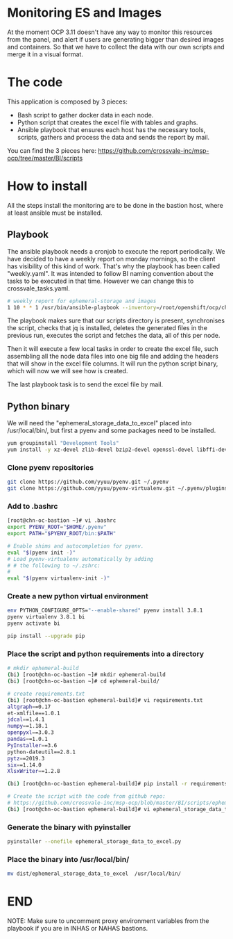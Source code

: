 # Monitoring ES and Images

At the moment OCP 3.11 doesn't have any way to monitor this resources from the panel, and alert if users are generating bigger than desired images and containers. So that we have to collect the data with our own scripts and merge it in a visual format. 

# The code

This application is composed by 3 pieces:
- Bash script to gather docker data in each node.
- Python script that creates the excel file with tables and graphs.
- Ansible playbook that ensures each host has the necessary tools, scripts, gathers and process the data and sends the report by mail.

You can find the 3 pieces here:
https://github.com/crossvale-inc/msp-ocp/tree/master/BI/scripts

# How to install

All the steps install the monitoring are to be done in the bastion host, where at least ansible must be installed.

## Playbook
The ansible playbook needs a cronjob to execute the report periodically. We have decided to have a weekly report on monday mornings, so the client has visibility of this kind of work. That's why the playbook has been called "weekly.yaml". It was intended to follow BI naming convention about the tasks to be executed in that time. However we can change this to crossvale_tasks.yaml.


```bash
# weekly report for ephemeral-storage and images
1 10 * * 1 /usr/bin/ansible-playbook --inventory=/root/openshift/ocp/chn-ocdev/chn-ocdev.hosts /root/openshift/ocp/playbooks/weekly.yml
```

The playbook makes sure that our scripts directory is present, synchronises the script, checks that jq is installed, deletes the generated files in the previous run, executes the script and fetches the data, all of this per node.

Then it will execute a few local tasks in order to create the excel file, such assembling all the node data files into one big file and adding the headers that will show in the excel file columns. It will run the python script binary, which will now we will see how is created. 

The last playbook task is to send the excel file by mail. 

## Python binary

We will need the "ephemeral_storage_data_to_excel" placed into  /usr/local/bin/, but first a pyenv and some packages need to be installed.


```bash
yum groupinstall "Development Tools"
yum install -y xz-devel zlib-devel bzip2-devel openssl-devel libffi-devel
```

### Clone pyenv repositories
```bash
git clone https://github.com/yyuu/pyenv.git ~/.pyenv
git clone https://github.com/yyuu/pyenv-virtualenv.git ~/.pyenv/plugins/pyenv-virtualenv
```

### Add to .bashrc 
```bash
[root@chn-oc-bastion ~]# vi .bashrc
export PYENV_ROOT="$HOME/.pyenv"
export PATH="$PYENV_ROOT/bin:$PATH"

# Enable shims and autocompletion for pyenv.
eval "$(pyenv init -)"
# Load pyenv-virtualenv automatically by adding
# # the following to ~/.zshrc:
#
eval "$(pyenv virtualenv-init -)"
```

### Create a new python virtual environment
```bash
env PYTHON_CONFIGURE_OPTS="--enable-shared" pyenv install 3.8.1
pyenv virtualenv 3.8.1 bi
pyenv activate bi

pip install --upgrade pip
```

### Place the script and python requirements into a directory
```bash
# mkdir ephemeral-build
(bi) [root@chn-oc-bastion ~]# mkdir ephemeral-build
(bi) [root@chn-oc-bastion ~]# cd ephemeral-build/

# create requirements.txt
(bi) [root@chn-oc-bastion ephemeral-build]# vi requirements.txt
altgraph==0.17
et-xmlfile==1.0.1
jdcal==1.4.1
numpy==1.18.1
openpyxl==3.0.3
pandas==1.0.1
PyInstaller==3.6
python-dateutil==2.8.1
pytz==2019.3
six==1.14.0
XlsxWriter==1.2.8

(bi) [root@chn-oc-bastion ephemeral-build]# pip install -r requirements.txt

# Create the script with the code from github repo:
# https://github.com/crossvale-inc/msp-ocp/blob/master/BI/scripts/ephemeral_storage_data_to_excel.py
(bi) [root@chn-oc-bastion ephemeral-build]# vi ephemeral_storage_data_to_excel.py                               
```

### Generate the binary with pyinstaller
```bash
pyinstaller --onefile ephemeral_storage_data_to_excel.py
```

### Place the binary into /usr/local/bin/
```bash
mv dist/ephemeral_storage_data_to_excel  /usr/local/bin/
```

# END

NOTE: Make sure to uncomment proxy environment variables from the playbook if you are in INHAS or NAHAS bastions.
